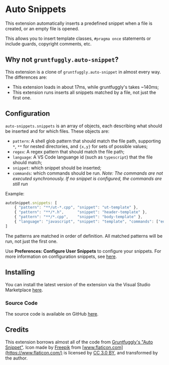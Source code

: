 # Auto Snippets
This extension automatically inserts a predefined snippet when a file is created, or an empty file is opened.

This allows you to insert template classes, `#pragma once` statements or include guards, copyright comments, etc.

## Why not `gruntfuggly.auto-snippet`?
This extension is a clone of `gruntfuggly.auto-snippet` in almost every way. The differences are:
* This extension loads in about 17ms, while gruntfuggly's takes ~140ms;
* This extension runs inserts all snippets matched by a file, not just the first one.

## Configuration
`auto-snippets.snippets` is an array of objects, each describing what should be inserted and for which files. These objects are:
- `pattern`: A shell glob pattern that should match the file path, supporting `*`, `**` for nested directories, and `{x,y}` for sets of possible values;
- `regex`: A regex pattern that should match the file path;
- `language`: A VS Code languange id (such as `typescript`) that the file should match;
- `snippet`: which snippet should be inserted;
- `commands`: which commands should be run. *Note: The commands are not executed synchronously. If no snippet is configured, the commands are still run*

Example:

```javascript
autoSnippet.snippets: [
    { "pattern": "**/ut-*.cpp", "snippet": "ut-template" },
    { "pattern": "**/*.h",      "snippet": "header-template" },
    { "pattern": "**/*.cpp",    "snippet": "body-template" },
    { "language": "javascript", "snippet": "template", "commands": ["editor.action.commentLine"] }
]
```

The patterns are matched in order of definition. All matched patterns will be run, not just the first one.

Use **Preferences: Configure User Snippets** to configure your snippets. For more information on configuration snippets, see [here](https://code.visualstudio.com/docs/editor/userdefinedsnippets).

## Installing
You can install the latest version of the extension via the Visual Studio Marketplace [here](https://marketplace.visualstudio.com/items?itemName=andreasxp.auto-snippet).

### Source Code
The source code is available on GitHub [here](https://github.com/andreasxp/auto-snippet).

## Credits
This extension borrows almost all of the code from [Gruntfuggly's "Auto Snippet"](https://github.com/Gruntfuggly/auto-snippet).
Icon made by [Freepik](https://www.freepik.com) from [www.flaticon.com](https://www.flaticon.com/) is licensed by [CC 3.0 BY](http://creativecommons.org/licenses/by/3.0/), and transformed by the author.
